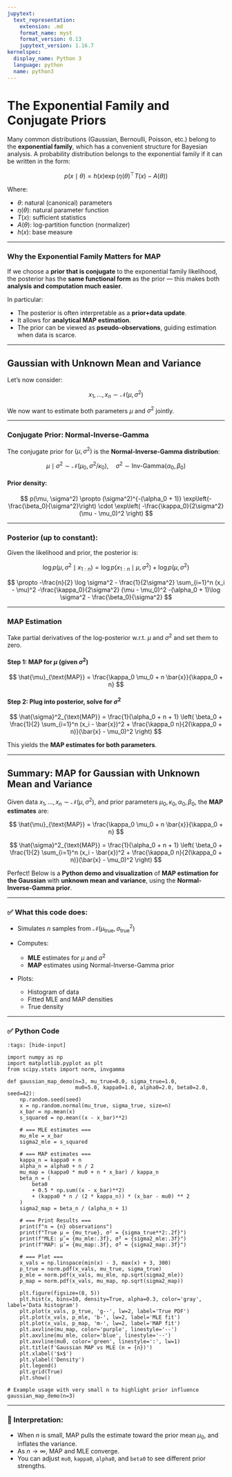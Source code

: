 ```yaml
---
jupytext:
  text_representation:
    extension: .md
    format_name: myst
    format_version: 0.13
    jupytext_version: 1.16.7
kernelspec:
  display_name: Python 3
  language: python
  name: python3
---
```

# The Exponential Family and Conjugate Priors

Many common distributions (Gaussian, Bernoulli, Poisson, etc.) belong to the **exponential family**, which has a convenient structure for Bayesian analysis. A probability distribution belongs to the exponential family if it can be written in the form:

$$
p(x \mid \theta) = h(x) \exp\left( \eta(\theta)^\top T(x) - A(\theta) \right)
$$

Where:

* $\theta$: natural (canonical) parameters
* $\eta(\theta)$: natural parameter function
* $T(x)$: sufficient statistics
* $A(\theta)$: log-partition function (normalizer)
* $h(x)$: base measure

---

### Why the Exponential Family Matters for MAP

If we choose a **prior that is conjugate** to the exponential family likelihood, the posterior has the **same functional form** as the prior — this makes both **analysis and computation much easier**.

In particular:

* The posterior is often interpretable as a **prior+data update**.
* It allows for **analytical MAP estimation**.
* The prior can be viewed as **pseudo-observations**, guiding estimation when data is scarce.

---

## Gaussian with Unknown Mean and Variance

Let’s now consider:

$$
x_1, \dots, x_n \sim \mathcal{N}(\mu, \sigma^2)
$$

We now want to estimate both parameters $\mu$ and $\sigma^2$ jointly.

---

### Conjugate Prior: Normal-Inverse-Gamma

The conjugate prior for $(\mu, \sigma^2)$ is the **Normal-Inverse-Gamma distribution**:

$$
\mu \mid \sigma^2 \sim \mathcal{N}(\mu_0, \sigma^2 / \kappa_0), \quad \sigma^2 \sim \text{Inv-Gamma}(\alpha_0, \beta_0)
$$

#### Prior density:

$$
p(\mu, \sigma^2) \propto (\sigma^2)^{-(\alpha_0 + 1)} \exp\left(-\frac{\beta_0}{\sigma^2}\right) \cdot \exp\left( -\frac{\kappa_0}{2\sigma^2} (\mu - \mu_0)^2 \right)
$$

---

### Posterior (up to constant):

Given the likelihood and prior, the posterior is:

$$
\log p(\mu, \sigma^2 \mid x_{1:n}) = \log p(x_{1:n} \mid \mu, \sigma^2) + \log p(\mu, \sigma^2)
$$

$$
\propto -\frac{n}{2} \log \sigma^2 - \frac{1}{2\sigma^2} \sum_{i=1}^n (x_i - \mu)^2
          -\frac{\kappa_0}{2\sigma^2} (\mu - \mu_0)^2
          -(\alpha_0 + 1)\log \sigma^2 - \frac{\beta_0}{\sigma^2}
$$

---

### MAP Estimation

Take partial derivatives of the log-posterior w\.r.t. $\mu$ and $\sigma^2$ and set them to zero.

#### Step 1: MAP for $\mu$ (given $\sigma^2$)

$$
\hat{\mu}_{\text{MAP}} = \frac{\kappa_0 \mu_0 + n \bar{x}}{\kappa_0 + n}
$$

#### Step 2: Plug into posterior, solve for $\sigma^2$

$$
\hat{\sigma}^2_{\text{MAP}} = \frac{1}{\alpha_0 + n + 1}
\left(
\beta_0 + \frac{1}{2} \sum_{i=1}^n (x_i - \bar{x})^2 + \frac{\kappa_0 n}{2(\kappa_0 + n)}(\bar{x} - \mu_0)^2
\right)
$$

This yields the **MAP estimates for both parameters**.

---

## Summary: MAP for Gaussian with Unknown Mean and Variance

Given data $x_1, \dots, x_n \sim \mathcal{N}(\mu, \sigma^2)$, and prior parameters $\mu_0, \kappa_0, \alpha_0, \beta_0$, the **MAP estimates** are:

$$
\hat{\mu}_{\text{MAP}} = \frac{\kappa_0 \mu_0 + n \bar{x}}{\kappa_0 + n}
$$

$$
\hat{\sigma}^2_{\text{MAP}} = \frac{1}{\alpha_0 + n + 1} \left(
\beta_0 + \frac{1}{2} \sum_{i=1}^n (x_i - \bar{x})^2 +
\frac{\kappa_0 n}{2(\kappa_0 + n)}(\bar{x} - \mu_0)^2
\right)
$$


Perfect! Below is a **Python demo and visualization** of **MAP estimation for the Gaussian** with **unknown mean and variance**, using the **Normal-Inverse-Gamma prior**.

---

### ✅ What this code does:

* Simulates $n$ samples from $\mathcal{N}(\mu_{\text{true}}, \sigma^2_{\text{true}})$
* Computes:

  * **MLE** estimates for $\mu$ and $\sigma^2$
  * **MAP** estimates using Normal-Inverse-Gamma prior
* Plots:

  * Histogram of data
  * Fitted MLE and MAP densities
  * True density

---

### ✅ Python Code

```{code-cell} ipython3
:tags: [hide-input]

import numpy as np
import matplotlib.pyplot as plt
from scipy.stats import norm, invgamma

def gaussian_map_demo(n=3, mu_true=0.0, sigma_true=1.0,
                      mu0=5.0, kappa0=1.0, alpha0=2.0, beta0=2.0, seed=42):
    np.random.seed(seed)
    x = np.random.normal(mu_true, sigma_true, size=n)
    x_bar = np.mean(x)
    s_squared = np.mean((x - x_bar)**2)

    # === MLE estimates ===
    mu_mle = x_bar
    sigma2_mle = s_squared

    # === MAP estimates ===
    kappa_n = kappa0 + n
    alpha_n = alpha0 + n / 2
    mu_map = (kappa0 * mu0 + n * x_bar) / kappa_n
    beta_n = (
        beta0
        + 0.5 * np.sum((x - x_bar)**2)
        + (kappa0 * n / (2 * kappa_n)) * (x_bar - mu0) ** 2
    )
    sigma2_map = beta_n / (alpha_n + 1)

    # === Print Results ===
    print(f"n = {n} observations")
    print(f"True μ = {mu_true}, σ² = {sigma_true**2:.2f}")
    print(f"MLE: μ̂ = {mu_mle:.3f}, σ̂² = {sigma2_mle:.3f}")
    print(f"MAP: μ̂ = {mu_map:.3f}, σ̂² = {sigma2_map:.3f}")

    # === Plot ===
    x_vals = np.linspace(min(x) - 3, max(x) + 3, 300)
    p_true = norm.pdf(x_vals, mu_true, sigma_true)
    p_mle = norm.pdf(x_vals, mu_mle, np.sqrt(sigma2_mle))
    p_map = norm.pdf(x_vals, mu_map, np.sqrt(sigma2_map))

    plt.figure(figsize=(8, 5))
    plt.hist(x, bins=10, density=True, alpha=0.3, color='gray', label='Data histogram')
    plt.plot(x_vals, p_true, 'g--', lw=2, label='True PDF')
    plt.plot(x_vals, p_mle, 'b-', lw=2, label='MLE fit')
    plt.plot(x_vals, p_map, 'm-', lw=2, label='MAP fit')
    plt.axvline(mu_map, color='purple', linestyle='--')
    plt.axvline(mu_mle, color='blue', linestyle='--')
    plt.axvline(mu0, color='green', linestyle=':', lw=1)
    plt.title(f'Gaussian MAP vs MLE (n = {n})')
    plt.xlabel('$x$')
    plt.ylabel('Density')
    plt.legend()
    plt.grid(True)
    plt.show()

# Example usage with very small n to highlight prior influence
gaussian_map_demo(n=3)
```

---

### 📌 Interpretation:

* When $n$ is small, MAP pulls the estimate toward the prior mean $\mu_0$, and inflates the variance.
* As $n \to \infty$, MAP and MLE converge.
* You can adjust `mu0`, `kappa0`, `alpha0`, and `beta0` to see different prior strengths.
